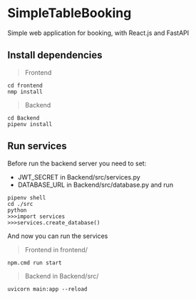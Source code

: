 # SimpleTableBooking
Simple web application for booking, with React.js and FastAPI 

## Install dependencies
> Frontend
```
cd frontend 
nmp install
```

> Backend
```
cd Backend 
pipenv install 
```

## Run services 
Before run the backend server you need to set:
* JWT_SECRET in Backend/src/services.py
* DATABASE_URL in Backend/src/database.py
and run 
```
pipenv shell
cd ./src 
python 
>>>import services
>>>services.create_database()
```

And now you can run the services 
>Frontend 
in frontend/
```
npm.cmd run start
```
>Backend
in Backend/src/
```
uvicorn main:app --reload
```
